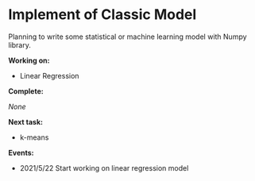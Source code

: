 # Implement of Classic Model

Planning to write some statistical or machine learning model with Numpy library.

**Working on:**

* Linear Regression

**Complete:**

*None*

**Next task:**

* k-means

**Events:**

* 2021/5/22 Start working on linear regression model

